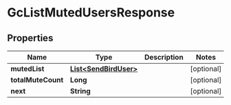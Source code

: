 

# GcListMutedUsersResponse


## Properties

| Name | Type | Description | Notes |
|------------ | ------------- | ------------- | -------------|
|**mutedList** | [**List&lt;SendBirdUser&gt;**](SendBirdUser.md) |  |  [optional] |
|**totalMuteCount** | **Long** |  |  [optional] |
|**next** | **String** |  |  [optional] |



